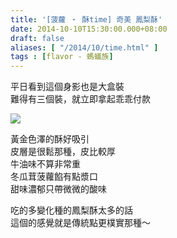 ```yaml
---
title: '[菠蘿 ‧ 酥time] 奇美 鳳梨酥'
date: 2014-10-10T15:30:00.000+08:00
draft: false
aliases: [ "/2014/10/time.html" ]
tags : [flavor - 螞蟻族]
---
```


平日看到這個身影也是大盒裝  
難得有三個裝，就立即拿起乖乖付款  

[![](https://1.bp.blogspot.com/-usAREju3Tug/XE1Pm_MiozI/AAAAAAAAHEM/jG6cRsz-eU4Yq3UU5hKhKucC5sG_p8idgCLcBGAs/s640/15223984159_040e47ea03_z.jpg)](https://1.bp.blogspot.com/-usAREju3Tug/XE1Pm_MiozI/AAAAAAAAHEM/jG6cRsz-eU4Yq3UU5hKhKucC5sG_p8idgCLcBGAs/s1600/15223984159_040e47ea03_z.jpg)

黃金色澤的酥好吸引  
皮層是很鬆那種，皮比較厚  
牛油味不算非常重  
冬瓜茸菠蘿餡有點漿口  
甜味濃郁只帶微微的酸味  
  
吃的多變化種的鳳梨酥太多的話  
這個的感覺就是傳統點更樸實那種～